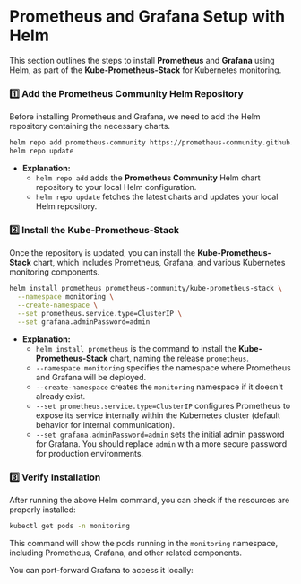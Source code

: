 
# **Prometheus and Grafana Setup with Helm**

This section outlines the steps to install **Prometheus** and **Grafana** using Helm, as part of the **Kube-Prometheus-Stack** for Kubernetes monitoring.

### 1️⃣ **Add the Prometheus Community Helm Repository**

Before installing Prometheus and Grafana, we need to add the Helm repository containing the necessary charts.

```bash
helm repo add prometheus-community https://prometheus-community.github.io/helm-charts
helm repo update
```

- **Explanation:**
  - `helm repo add` adds the **Prometheus Community** Helm chart repository to your local Helm configuration.
  - `helm repo update` fetches the latest charts and updates your local Helm repository.

### 2️⃣ **Install the Kube-Prometheus-Stack**

Once the repository is updated, you can install the **Kube-Prometheus-Stack** chart, which includes Prometheus, Grafana, and various Kubernetes monitoring components.

```bash
helm install prometheus prometheus-community/kube-prometheus-stack \
  --namespace monitoring \
  --create-namespace \
  --set prometheus.service.type=ClusterIP \
  --set grafana.adminPassword=admin
```

- **Explanation:**
  - `helm install prometheus` is the command to install the **Kube-Prometheus-Stack** chart, naming the release `prometheus`.
  - `--namespace monitoring` specifies the namespace where Prometheus and Grafana will be deployed.
  - `--create-namespace` creates the `monitoring` namespace if it doesn't already exist.
  - `--set prometheus.service.type=ClusterIP` configures Prometheus to expose its service internally within the Kubernetes cluster (default behavior for internal communication).
  - `--set grafana.adminPassword=admin` sets the initial admin password for Grafana. You should replace `admin` with a more secure password for production environments.

### 3️⃣ **Verify Installation**

After running the above Helm command, you can check if the resources are properly installed:

```bash
kubectl get pods -n monitoring
```

This command will show the pods running in the `monitoring` namespace, including Prometheus, Grafana, and other related components.


   You can port-forward Grafana to access it locally:

  
